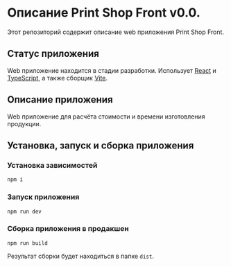 # Описание Print Shop Front v0.0.

Этот репозиторий содержит описание web приложения Print Shop Front.

## Статус приложения

Web приложение находится в стадии разработки. Использует [React](https://react.dev/) и [TypeScript](https://www.typescriptlang.org/), а также сборщик [Vite](https://vitejs.dev/).

## Описание приложения

Web приложение для расчёта стоимости и времени изготовления продукции.

## Установка, запуск и сборка приложения

### Установка зависимостей

```shell
npm i
```

### Запуск приложения

```shell
npm run dev
```

### Сборка приложения в продакшен

```shell
npm run build
```

Результат сборки будет находиться в папке `dist`.
